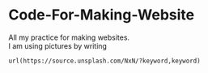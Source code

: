 # Code-For-Making-Website
All my practice for making websites.\
I am using pictures by writing
```
url(https://source.unsplash.com/NxN/?keyword,keyword)
```
